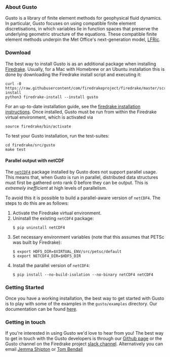 ### About Gusto
Gusto is a library of finite element methods for geophysical fluid dynamics.
In particular, Gusto focuses on using compatible finite element discretisations, in which variables lie in function spaces that preserve the underlying geometric structure of the equations.
These compatible finite element methods underpin the Met Office's next-generation model, [LFRic](https://www.metoffice.gov.uk/research/approach/modelling-systems/lfric).

### Download

The best way to install Gusto is as an additional package when installing [Firedrake](http://firedrakeproject.org). Usually, for a Mac with Homebrew or an Ubuntu installation this is done by downloading the Firedrake install script and executing it:
```
curl -0 https://raw.githubusercontent/com/firedrakeproject/firedrake/master/scripts/firedrake-install
python3 firedrake-install --install gusto
```
For an up-to-date installation guide, see the [firedrake installation instructions](http://firedrakeproject.org/download.html). Once installed, Gusto must be run from within the Firedrake virtual environment, which is activated via
```
source firedrake/bin/activate
```
To test your Gusto installation, run the test-suites:
```
cd firedrake/src/gusto
make test
```

#### Parallel output with netCDF

The [`netCDF4`](https://pypi.org/project/netCDF4/) package installed by Gusto does not support parallel usage.
This means that, when Gusto is run in parallel, distributed data structures must first be gathered onto rank 0 before they can be output.
This is *extremely inefficient* at high levels of parallelism.

To avoid this it is possible to build a parallel-aware version of `netCDF4`.
The steps to do this are as follows:

1. Activate the Firedrake virtual environment.
2. Uninstall the existing `netCDF4` package:
    ```
    $ pip uninstall netCDF4
    ```
3. Set necessary environment variables (note that this assumes that PETSc was built by Firedrake):
    ```
    $ export HDF5_DIR=$VIRTUAL_ENV/src/petsc/default
    $ export NETCDF4_DIR=$HDF5_DIR
    ```
4. Install the parallel version of `netCDF4`:
    ```
    $ pip install --no-build-isolation --no-binary netCDF4 netCDF4
    ```

### Getting Started

Once you have a working installation, the best way to get started with Gusto is to play with some of the examples in the `gusto/examples` directory.
Our documentation can be found [here](https://firedrakeproject.org/gusto/).

<!--
- comment about searching read-the-docs
- link to jupyter-notebooks
- other questions link to get in touch (below)
-->

<!--
### The Gusto Team

Here is the team
-->

### Getting in touch

If you're interested in using Gusto we'd love to hear from you! The best way to get in touch with the Gusto developers is through our [Github page](https://github.com/firedrakeproject/gusto) or the Gusto channel on the Firedrake project [slack channel](https://firedrakeproject.slack.com/). Alternatively you can email [Jemma Shipton](https://mathematics.exeter.ac.uk/staff/js1075) or [Tom Bendall](https://www.metoffice.gov.uk/research/people/tom-bendall)

<!--
### Funding and Citation

Some details of our funders are below.

If you use Gusto as part of your research, please cite us! The best way to do this is ...

Publications that used Gusto include:
-->
